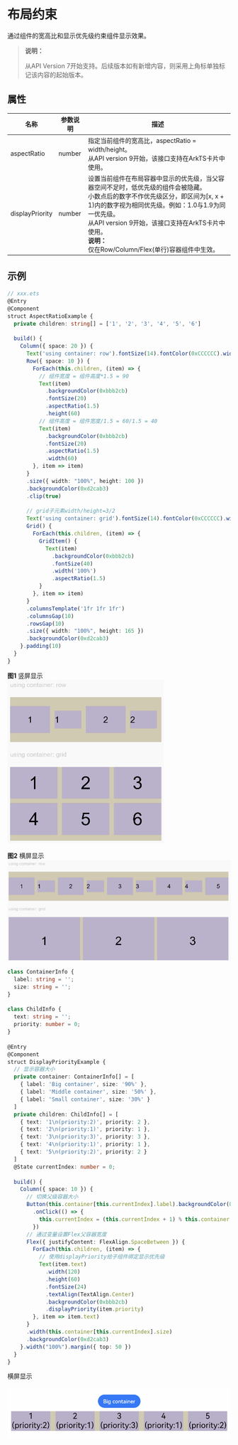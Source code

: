 # 布局约束

通过组件的宽高比和显示优先级约束组件显示效果。

>  **说明：**
>
>  从API Version 7开始支持。后续版本如有新增内容，则采用上角标单独标记该内容的起始版本。


## 属性

| 名称            | 参数说明 | 描述                                                         |
| --------------- | -------- | ------------------------------------------------------------ |
| aspectRatio     | number   | 指定当前组件的宽高比，aspectRatio = width/height。<br/>从API version 9开始，该接口支持在ArkTS卡片中使用。 |
| displayPriority | number   | 设置当前组件在布局容器中显示的优先级，当父容器空间不足时，低优先级的组件会被隐藏。<br/>小数点后的数字不作优先级区分，即区间为[x, x + 1)内的数字视为相同优先级。例如：1.0与1.9为同一优先级。<br/>从API version 9开始，该接口支持在ArkTS卡片中使用。<br/>**说明：**<br/>仅在Row/Column/Flex(单行)容器组件中生效。 |


## 示例

```ts
// xxx.ets
@Entry
@Component
struct AspectRatioExample {
  private children: string[] = ['1', '2', '3', '4', '5', '6']

  build() {
    Column({ space: 20 }) {
      Text('using container: row').fontSize(14).fontColor(0xCCCCCC).width('100%')
      Row({ space: 10 }) {
        ForEach(this.children, (item) => {
          // 组件宽度 = 组件高度*1.5 = 90
          Text(item)
            .backgroundColor(0xbbb2cb)
            .fontSize(20)
            .aspectRatio(1.5)
            .height(60)
          // 组件高度 = 组件宽度/1.5 = 60/1.5 = 40
          Text(item)
            .backgroundColor(0xbbb2cb)
            .fontSize(20)
            .aspectRatio(1.5)
            .width(60)
        }, item => item)
      }
      .size({ width: "100%", height: 100 })
      .backgroundColor(0xd2cab3)
      .clip(true)

      // grid子元素width/height=3/2
      Text('using container: grid').fontSize(14).fontColor(0xCCCCCC).width('100%')
      Grid() {
        ForEach(this.children, (item) => {
          GridItem() {
            Text(item)
              .backgroundColor(0xbbb2cb)
              .fontSize(40)
              .width('100%')
              .aspectRatio(1.5)
          }
        }, item => item)
      }
      .columnsTemplate('1fr 1fr 1fr')
      .columnsGap(10)
      .rowsGap(10)
      .size({ width: "100%", height: 165 })
      .backgroundColor(0xd2cab3)
    }.padding(10)
  }
}
```

**图1** 竖屏显示<br>
![zh-cn_image_0000001219744205](figures/zh-cn_image_0000001219744205.gif)

**图2** 横屏显示<br>
![zh-cn_image_0000001174264382](figures/zh-cn_image_0000001174264382.gif)

```ts
class ContainerInfo {
  label: string = '';
  size: string = '';
}

class ChildInfo {
  text: string = '';
  priority: number = 0;
}

@Entry
@Component
struct DisplayPriorityExample {
  // 显示容器大小
  private container: ContainerInfo[] = [
    { label: 'Big container', size: '90%' },
    { label: 'Middle container', size: '50%' },
    { label: 'Small container', size: '30%' }
  ]
  private children: ChildInfo[] = [
    { text: '1\n(priority:2)', priority: 2 },
    { text: '2\n(priority:1)', priority: 1 },
    { text: '3\n(priority:3)', priority: 3 },
    { text: '4\n(priority:1)', priority: 1 },
    { text: '5\n(priority:2)', priority: 2 }
  ]
  @State currentIndex: number = 0;

  build() {
    Column({ space: 10 }) {
      // 切换父级容器大小
      Button(this.container[this.currentIndex].label).backgroundColor(0x317aff)
        .onClick(() => {
          this.currentIndex = (this.currentIndex + 1) % this.container.length;
        })
      // 通过变量设置Flex父容器宽度
      Flex({ justifyContent: FlexAlign.SpaceBetween }) {
        ForEach(this.children, (item) => {
          // 使用displayPriority给子组件绑定显示优先级
          Text(item.text)
            .width(120)
            .height(60)
            .fontSize(24)
            .textAlign(TextAlign.Center)
            .backgroundColor(0xbbb2cb)
            .displayPriority(item.priority)
        }, item => item.text)
      }
      .width(this.container[this.currentIndex].size)
      .backgroundColor(0xd2cab3)
    }.width("100%").margin({ top: 50 })
  }
}

```

横屏显示

![zh-cn_image_0000001219662667](figures/zh-cn_image_0000001219662667.gif)
